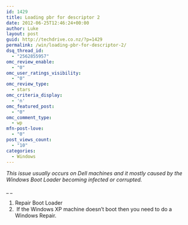 ```yaml
---
id: 1429
title: Loading pbr for descriptor 2
date: 2012-06-25T12:46:24+00:00
author: Luke
layout: post
guid: http://techdrive.co.nz/?p=1429
permalink: /win/loading-pbr-for-descriptor-2/
dsq_thread_id:
  - "2562855957"
omc_review_enable:
  - "0"
omc_user_ratings_visibility:
  - "0"
omc_review_type:
  - stars
omc_criteria_display:
  - 'n'
omc_featured_post:
  - "0"
omc_comment_type:
  - wp
mfn-post-love:
  - "0"
post_views_count:
  - "10"
categories:
  - Windows
---
```

_This issue usually occurs on Dell machines and it mostly caused by the Windows Boot Loader becoming infected or corrupted._ 

_ _

  1. Repair Boot Loader
  2.  If the Windows XP machine doesn’t boot then you need to do a Windows Repair.
